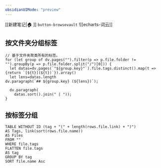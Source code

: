 ```yaml
---
obsidianUIMode: "preview"
---
```

[[新建笔记|🏠 ]]    `button-browsevault`
![[echarts-词云]]

## 按文件夹分组标签
```dataviewjs
// 基于文件夹聚类所有的标签。
for (let group of dv.pages("").filter(p => p.file.folder != "").groupBy(p => p.file.folder.split("/")[0])) {
  let datas=dv.pages(`"${group.key}"`).file.tags.distinct().map(t => {return `[${t}](${t})`}).array()
  let lens=datas.length
dv.paragraph(`## ${group.key} (${lens})`);

  dv.paragraph(
    datas.sort().join(" | "));
}

```


## 按标签分组
```dataview
TABLE WITHOUT ID (tag + "(" + length(rows.file.link) + ")") 
AS Tags, link(sort(rows.file.name)) 
AS Files 
FROM "" 
WHERE file.tags 
FLATTEN file.tags 
AS tag 
GROUP BY tag 
SORT file.name Asc 
```